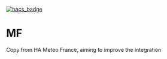 [![hacs_badge](https://img.shields.io/badge/HACS-Default-orange.svg)](https://github.com/custom-components/hacs)

# MF
Copy from HA Meteo France, aiming to improve the integration

